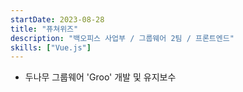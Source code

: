 ```yaml
---
startDate: 2023-08-28
title: "퓨쳐위즈"
description: "백오피스 사업부 / 그룹웨어 2팀 / 프론트엔드"
skills: ["Vue.js"]
---
```


- 두나무 그룹웨어 'Groo' 개발 및 유지보수
